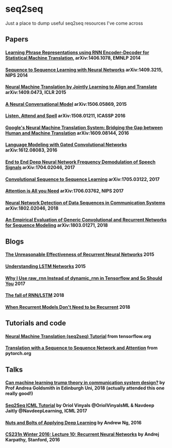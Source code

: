# seq2seq
Just a place to dump useful seq2seq resources I've come across

## Papers

#### [Learning Phrase Representations using RNN Encoder-Decoder for Statistical Machine Translation](https://arxiv.org/abs/1406.1078), arXiv:1406.1078, EMNLP 2014

#### [Sequence to Sequence Learning with Neural Networks](https://papers.nips.cc/paper/5346-sequence-to-sequence-learning-with-neural-networks.pdf) arXiv:1409.3215, NIPS 2014

#### [Neural Machine Translation by Jointly Learning to Align and Translate](https://arxiv.org/abs/1409.0473) arXiv:1409.0473, ICLR 2015

#### [A Neural Conversational Model](https://arxiv.org/abs/1506.05869) arXiv:1506.05869, 2015

#### [Listen, Attend and Spell](https://arxiv.org/abs/1508.01211) arXiv:1508.01211, ICASSP 2016

#### [Google's Neural Machine Translation System: Bridging the Gap between Human and Machine Translation](https://arxiv.org/abs/1609.08144) arXiv:1609.08144, 2016

#### [Language Modeling with Gated Convolutional Networks](https://arxiv.org/abs/1612.08083) arXiv:1612.08083, 2016

#### [End to End Deep Neural Network Frequency Demodulation of Speech Signals](https://arxiv.org/abs/1704.02046)  	arXiv:1704.02046, 2017

#### [Convolutional Sequence to Sequence Learning](https://arxiv.org/abs/1705.03122) arXiv:1705.03122, 2017

#### [Attention is All you Need](https://arxiv.org/abs/1706.03762) arXiv:1706.03762, NIPS 2017

#### [Neural Network Detection of Data Sequences in Communication Systems](https://arxiv.org/abs/1802.02046) arXiv:1802.02046, 2018

#### [An Empirical Evaluation of Generic Convolutional and Recurrent Networks for Sequence Modeling](https://arxiv.org/abs/1803.01271) arXiv:1803.01271, 2018

## Blogs

#### [The Unreasonable Effectiveness of Recurrent Neural Networks](http://karpathy.github.io/2015/05/21/rnn-effectiveness/) 2015

#### [Understanding LSTM Networks](http://colah.github.io/posts/2015-08-Understanding-LSTMs/) 2015

#### [Why I Use raw_rnn Instead of dynamic_rnn in Tensorflow and So Should You](https://hanxiao.github.io/2017/08/16/Why-I-use-raw-rnn-Instead-of-dynamic-rnn-in-Tensorflow-So-Should-You-0/) 2017

#### [The fall of RNN/LSTM](https://towardsdatascience.com/the-fall-of-rnn-lstm-2d1594c74ce0) 2018

#### [When Recurrent Models Don't Need to be Recurrent](http://www.offconvex.org/2018/07/27/approximating-recurrent/) 2018

## Tutorials and code

#### [Neural Machine Translation (seq2seq) Tutorial](https://www.tensorflow.org/tutorials/seq2seq) from tensorflow.org

#### [Translation with a Sequence to Sequence Network and Attention](https://pytorch.org/tutorials/intermediate/seq2seq_translation_tutorial.html) from pytorch.org

## Talks

#### [Can machine learning trump theory in communication system design?](https://www.youtube.com/watch?v=7L4PHaYP6O4) by Prof Andrea Goldsmith in Edinburgh Uni, 2018 (actually attended this one really good!)

#### [Seq2Seq ICML Tutorial](https://sites.google.com/view/seq2seq-icml17) by Oriol Vinyals @OriolVinyalsML & Navdeep Jaitly @NavdeepLearning, ICML 2017

#### [Nuts and Bolts of Applying Deep Learning](https://www.youtube.com/watch?v=7L4PHaYP6O4) by Andrew Ng, 2016

#### [CS231n Winter 2016: Lecture 10: Recurrent Neural Networks](https://www.youtube.com/watch?v=yCC09vCHzF8) by Andrej Karpathy, Stanford, 2016
